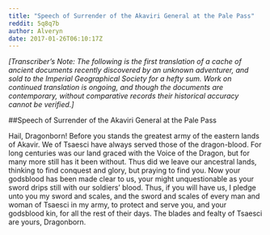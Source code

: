 ```yaml
---
title: "Speech of Surrender of the Akaviri General at the Pale Pass"
reddit: 5q8q7b
author: Alveryn
date: 2017-01-26T06:10:17Z
---
```


*[Transcriber’s Note: The following is the first translation of a cache of ancient documents recently discovered by an unknown adventurer, and sold to the Imperial Geographical Society for a hefty sum. Work on continued translation is ongoing, and though the documents are contemporary, without comparative records their historical accuracy cannot be verified.]*    

##Speech of Surrender of the Akaviri General at the Pale Pass    

Hail, Dragonborn! Before you stands the greatest army of the eastern lands of Akavir. We of Tsaesci have always served those of the dragon-blood. For long centuries was our land graced with the Voice of the Dragon, but for many more still has it been without. Thus did we leave our ancestral lands, thinking to find conquest and glory, but praying to find you. Now your godsblood has been made clear to us, your might unquestionable as your sword drips still with our soldiers’ blood. Thus, if you will have us, I pledge unto you my sword and scales, and the sword and scales of every man and woman of Tsaesci in my army, to protect and serve you, and your godsblood kin, for all the rest of their days. The blades and fealty of Tsaesci are yours, Dragonborn. 

